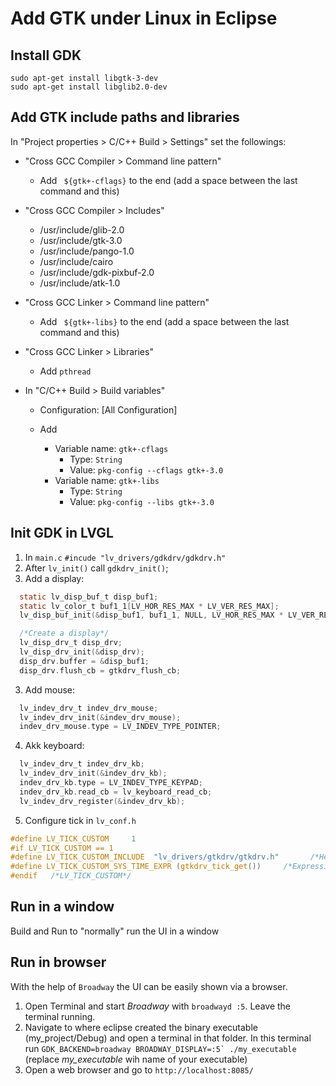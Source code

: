 # Add GTK under Linux in Eclipse

## Install GDK

```
sudo apt-get install libgtk-3-dev
sudo apt-get install libglib2.0-dev
```

## Add GTK include paths and libraries

In "Project properties > C/C++ Build > Settings" set the followings:

- "Cross GCC Compiler > Command line pattern"
  - Add ` ${gtk+-cflags}` to the end (add a space between the last command and this)
  
- "Cross GCC Compiler > Includes"
  - /usr/include/glib-2.0
  - /usr/include/gtk-3.0
  - /usr/include/pango-1.0
  - /usr/include/cairo
  - /usr/include/gdk-pixbuf-2.0
  - /usr/include/atk-1.0
		
- "Cross GCC Linker > Command line pattern"
  - Add ` ${gtk+-libs}` to the end (add a space between the last command and this)
 
 
- "Cross GCC Linker > Libraries"
  - Add `pthread`
 
 
- In "C/C++ Build > Build variables"
  - Configuration: [All Configuration]

  - Add
    - Variable name: `gtk+-cflags`
      - Type: `String`
      - Value: `pkg-config --cflags gtk+-3.0`
    - Variable name: `gtk+-libs`
      - Type: `String`
      - Value: `pkg-config --libs gtk+-3.0`


## Init GDK in LVGL

1. In `main.c` `#incude "lv_drivers/gdkdrv/gdkdrv.h"`
2. After `lv_init()` call `gdkdrv_init()`; 
3. Add a display:
```c
  static lv_disp_buf_t disp_buf1;
  static lv_color_t buf1_1[LV_HOR_RES_MAX * LV_VER_RES_MAX];
  lv_disp_buf_init(&disp_buf1, buf1_1, NULL, LV_HOR_RES_MAX * LV_VER_RES_MAX);

  /*Create a display*/
  lv_disp_drv_t disp_drv;
  lv_disp_drv_init(&disp_drv);
  disp_drv.buffer = &disp_buf1;
  disp_drv.flush_cb = gtkdrv_flush_cb;
```
3. Add mouse:
```c
  lv_indev_drv_t indev_drv_mouse;
  lv_indev_drv_init(&indev_drv_mouse);
  indev_drv_mouse.type = LV_INDEV_TYPE_POINTER;
```
4. Akk keyboard:
```c
  lv_indev_drv_t indev_drv_kb;
  lv_indev_drv_init(&indev_drv_kb);
  indev_drv_kb.type = LV_INDEV_TYPE_KEYPAD;
  indev_drv_kb.read_cb = lv_keyboard_read_cb;
  lv_indev_drv_register(&indev_drv_kb);
```
5. Configure tick in `lv_conf.h`
```c
#define LV_TICK_CUSTOM     1
#if LV_TICK_CUSTOM == 1
#define LV_TICK_CUSTOM_INCLUDE  "lv_drivers/gtkdrv/gtkdrv.h"       /*Header for the sys time function*/
#define LV_TICK_CUSTOM_SYS_TIME_EXPR (gtkdrv_tick_get())     /*Expression evaluating to current systime in ms*/
#endif   /*LV_TICK_CUSTOM*/
```

## Run in a window
Build and Run to "normally" run the UI in a window  

## Run in browser
With the help of `Broadway` the UI can be easily shown via a browser. 

1. Open Terminal and start *Broadway* with `broadwayd :5`. Leave the terminal running.
2. Navigate to where eclipse created the binary executable (my_project/Debug) and open a terminal in that folder. 
In this terminal run ``GDK_BACKEND=broadway BROADWAY_DISPLAY=:5` ./my_executable`` (replace *my_executable* wih name of your executable)
3. Open a web browser and go to `http://localhost:8085/`

